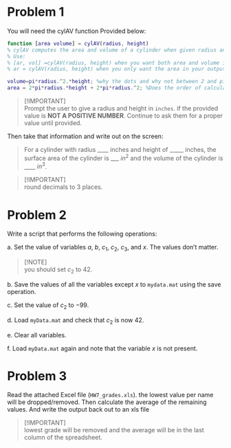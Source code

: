 # Problem 1
You will need the cylAV function Provided below:
```matlab
function [area volume] = cylAV(radius, height)
% cylAV computes the area and volume of a cylinder when given radius and height.
% Use:
% [ar, vol] =cylAV(radius, height) when you want both area and volume in your output.
% ar = cylAV(radius, height) when you only want the area in your output.

volume=pi*radius.^2.*height; %why the dots and why not between 2 and pi?
area = 2*pi*radius.*height + 2*pi*radius.^2; %Does the order of calculation matter?
```

> \[!IMPORTANT]\
   Prompt the user to give a radius and height in `inches`. if the provided value is **NOT A POSITIVE NUMBER**. Continue to ask
them for a proper value until provided.
   
Then take that information and write out on the screen: 


>For a cylinder with radius ____ inches and height of _____ inches, the surface
   area of the cylinder is ___ $in^2$ and the volume of the cylinder is ____ $in^3$.

> \[!IMPORTANT]\
round decimals to 3 places.

# Problem 2
Write a script that performs the following operations:

a. Set the value of variables $a$, $b$, $c_1$, $c_2$, $c_3$, and $x$. The values don’t matter.

> \[!NOTE]\
> you should set $c_2$ to $42$.

b. Save the values of all the variables except $x$ to `mydata.mat` using the save operation.

c. Set the value of $c_2$ to $-99$.

d. Load `myData.mat` and check that $c_2$ is now $42$.

e. Clear all variables.

f. Load `myData.mat` again and note that the variable $x$ is not present.

# Problem 3
Read the attached Excel file (`HW7_grades.xls`). the lowest value per name will be dropped/removed. Then calculate the average of the remaining values.
   And write the output back out to an xls file 

> \[!IMPORTANT]\
lowest grade will be removed and the average will be in the last
column of the spreadsheet.


